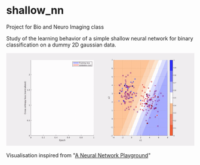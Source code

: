 # shallow_nn

Project for Bio and Neuro Imaging class

Study of the learning behavior of a simple shallow neural network for binary classification on a dummy 2D gaussian data.

![](movie.gif)

Visualisation inspired from "[A Neural Network Playground](http://playground.tensorflow.org/#activation=sigmoid&batchSize=1&dataset=gauss&regDataset=reg-plane&learningRate=0.0001&regularizationRate=0&noise=30&networkShape=&seed=0.97920&showTestData=true&discretize=false&percTrainData=70&x=true&y=true&xTimesY=false&xSquared=false&ySquared=false&cosX=false&sinX=false&cosY=false&sinY=false&collectStats=false&problem=classification&initZero=false&hideText=false)"

